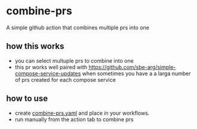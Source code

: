 # combine-prs

A simple github action that combines multiple prs into one

## how this works

- you can select multuple prs to combine into one
- this pr works well paired with https://github.com/sbe-arg/simple-compose-service-updates when sometimes you have a a larga number of prs created for each compose service

## how to use

- create [combine-prs.yaml](./github/workflows/combine-prs.yaml) and place in your workflows.
- run manually from the action tab to combine prs

